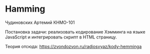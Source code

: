 # Hamming
Чудиновских Артемий КНМО-101

Постановка задачи: реализовать кодирование Хэмминга на языке JavaScript и интегрировать скрипт в HTML страницу.

Теория отсюда: https://zvondozvon.ru/radiosvyaz/kody-hemminga
